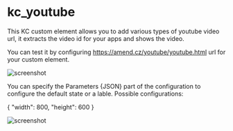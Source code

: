 # kc_youtube

This KC custom element allows you to add various types of youtube video url, it extracts the video id for your apps and shows the video.

You can test it by configuring https://amend.cz/youtube/youtube.html url for your custom element.

![screenshot](https://amend.cz/youtube/youtube2.png)

You can specify the Parameters {JSON} part of the configuration to configure the default state or a lable.
Possible configurations:

{
    "width": 800,
    "height": 600
}

![screenshot](https://amend.cz/youtube/youtube.png)
